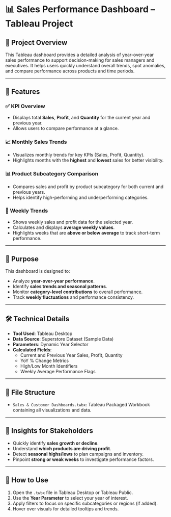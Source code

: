# 📊 Sales Performance Dashboard – Tableau Project

## 🧾 Project Overview

This Tableau dashboard provides a detailed analysis of year-over-year sales performance to support decision-making for sales managers and executives. It helps users quickly understand overall trends, spot anomalies, and compare performance across products and time periods.

---

## 📌 Features

### ✅ KPI Overview
- Displays total **Sales**, **Profit**, and **Quantity** for the current year and previous year.
- Allows users to compare performance at a glance.

### 📈 Monthly Sales Trends
- Visualizes monthly trends for key KPIs (Sales, Profit, Quantity).
- Highlights months with the **highest** and **lowest** sales for better visibility.

### 📊 Product Subcategory Comparison
- Compares sales and profit by product subcategory for both current and previous years.
- Helps identify high-performing and underperforming categories.

### 📆 Weekly Trends
- Shows weekly sales and profit data for the selected year.
- Calculates and displays **average weekly values**.
- Highlights weeks that are **above or below average** to track short-term performance.

---

## 🎯 Purpose

This dashboard is designed to:
- Analyze **year-over-year performance**.
- Identify **sales trends and seasonal patterns**.
- Monitor **category-level contributions** to overall performance.
- Track **weekly fluctuations** and performance consistency.

---

## 🛠️ Technical Details

- **Tool Used**: Tableau Desktop
- **Data Source**: Superstore Dataset (Sample Data)
- **Parameters**: Dynamic Year Selector
- **Calculated Fields**:
  - Current and Previous Year Sales, Profit, Quantity
  - YoY % Change Metrics
  - High/Low Month Identifiers
  - Weekly Average Performance Flags

---

## 📂 File Structure

- `Sales & Customer Dashboards.twbx`: Tableau Packaged Workbook containing all visualizations and data.

---

## 🧠 Insights for Stakeholders

- Quickly identify **sales growth or decline**.
- Understand **which products are driving profit**.
- Detect **seasonal highs/lows** to plan campaigns and inventory.
- Pinpoint **strong or weak weeks** to investigate performance factors.

---

## 📌 How to Use

1. Open the `.twbx` file in Tableau Desktop or Tableau Public.
2. Use the **Year Parameter** to select your year of interest.
3. Apply filters to focus on specific subcategories or regions (if added).
4. Hover over visuals for detailed tooltips and trends.
